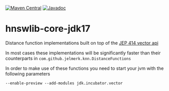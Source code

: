 [![Maven Central](https://maven-badges.herokuapp.com/maven-central/com.github.jelmerk/hnswlib-core-jdk17/badge.svg)](https://maven-badges.herokuapp.com/maven-central/com.github.jelmerk/hnswlib-core-jdk17) [![Javadoc](https://javadoc.io/badge2/com.github.jelmerk/hnswlib-core-jdk17/javadoc.svg)](https://javadoc.io/doc/com.github.jelmerk/hnswlib-core-jdk17)

hnswlib-core-jdk17
==================

Distance function implementations built on top of the [JEP 414 vector api](https://openjdk.java.net/jeps/414)

In most cases these implementations will be significantly faster than their counterparts in `com.github.jelmerk.knn.DistanceFunctions`

In order to make use of these functions you need to start your jvm with the following parameters

`--enable-preview --add-modules jdk.incubator.vector`